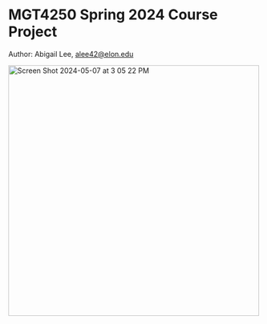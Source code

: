 # MGT4250 Spring 2024 Course Project
Author: Abigail Lee, alee42@elon.edu

<img width="500" alt="Screen Shot 2024-05-07 at 3 05 22 PM" src="https://github.com/abigaillee14/mgt4250spring2024/assets/169195918/83d98336-24fd-4e61-b084-0709d4dd6667">
